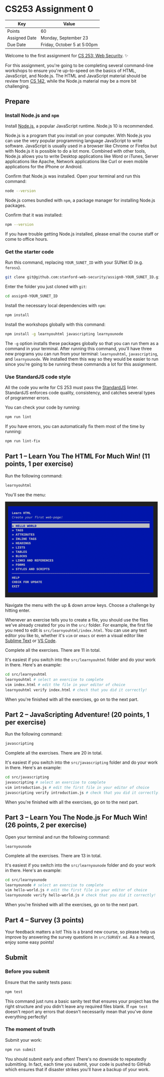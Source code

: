 # CS253 Assignment 0

| Key | Value |
|-----|-------|
| Points | 60 |
| Assigned Date | Monday, September 23 |
| Due Date | Friday, October 5 at 5:00pm |

Welcome to the first assignment for [CS 253: Web Security](https://cs253.stanford.edu). ✨

For this assignment, you're going to be completing several command-line workshops to ensure you're up-to-speed on the basics of HTML, JavaScript, and Node.js. The HTML and JavaScript material should be review from [CS 142](https://cs142.stanford.edu), while the Node.js material may be a more bit challenging.

## Prepare

### Install Node.js and `npm`

Install [Node.js](https://nodejs.org/en/), a popular JavaScript runtime. Node.js 10 is recommended.

Node.js is a program that you install on your computer. With Node.js you can use the very popular programming language JavaScript to write software. JavaScript is usually used in a browser like Chrome or Firefox but with Node.js it is possible to do a lot more. Combined with other tools, Node.js allows you to write Desktop applications like Word or iTunes, Server applications like Apache, Network applications like Curl or even mobile applications for the iPhone or Android.

Confirm that Node.js was installed. Open your terminal and run this command:

```bash
node --version
```

Node.js comes bundled with `npm`, a package manager for installing Node.js packages.

Confirm that it was installed:

```bash
npm --version
```

If you have trouble getting Node.js installed, please email the course staff or come to office hours.

### Get the starter code

Run this command, replacing `YOUR_SUNET_ID` with your SUNet ID (e.g. `feross`).

```bash
git clone git@github.com:stanford-web-security/assign0-YOUR_SUNET_ID.git
```

Enter the folder you just cloned with `git`:

```bash
cd assign0-YOUR_SUNET_ID
```

Install the necessary local dependencies with `npm`:

```bash
npm install
```

Install the workshops globally with this command:

```bash
npm install -g learnyouhtml javascripting learnyounode
```

The `-g` option installs these packages globally so that you can run them as a command in your terminal. After running this command, you'll have three new programs you can run from your terminal: `learnyouhtml`, `javascripting`, and `learnyounode`. We installed them this way so they would be easier to run since you're going to be running these commands a lot for this assignment.

### Use StandardJS code style

All the code you write for CS 253 must pass the [StandardJS](https://standardjs.com) linter. StandardJS enforces code quality, consistency, and catches several types of programmer errors.

You can check your code by running:

```bash
npm run lint
```

If you have errors, you can automatically fix them most of the time by running:

```bash
npm run lint-fix
```

## Part 1 – Learn You The HTML For Much Win! (11 points, 1 per exercise)

Run the following command:

```bash
learnyouhtml
```

You'll see the menu:

<img src="img/learnyouhtml.png" width=500>

Navigate the menu with the up & down arrow keys. Choose a challenge by hitting enter.

Whenever an exercise tells you to create a file, you should use the files we've already created for you in the `src/` folder. For example, the first file you need to edit is `src/learnyouhtml/index.html`. You can use any text editor you like to, whether it's `vim` or `emacs` or even a visual editor like [Sublime Text](https://www.sublimetext.com/) or [VS Code](https://code.visualstudio.com).

Complete all the exercises. There are 11 in total.

It's easiest if you switch into the `src/learnyouhtml` folder and do your work in there. Here's an example:

```bash
cd src/learnyouhtml
learnyouhtml # select an exercise to complete
vim index.html # edit the file in your editor of choice
learnyouhtml verify index.html # check that you did it correctly!
```

When you're finished with all the exercises, go on to the next part.

## Part 2 – JavaScripting Adventure! (20 points, 1 per exercise)

Run the following command:

```bash
javascripting
```

Complete all the exercises. There are 20 in total.

It's easiest if you switch into the `src/javascripting` folder and do your work in there. Here's an example:

```bash
cd src/javascripting
javascripting # select an exercise to complete
vim introduction.js # edit the first file in your editor of choice
javascripting verify introduction.js # check that you did it correctly!
```

When you're finished with all the exercises, go on to the next part.

## Part 3 – Learn You The Node.js For Much Win! (26 points, 2 per exercise)

Open your terminal and run the following command:

```
learnyounode
```

Complete all the exercises. There are 13 in total.

It's easiest if you switch into the `src/learnyounode` folder and do your work in there. Here's an example:

```bash
cd src/learnyounode
learnyounode # select an exercise to complete
vim hello-world.js # edit the first file in your editor of choice
learnyounode verify hello-world.js # check that you did it correctly!
```

When you're finished with all the exercises, go on to the next part.

## Part 4 – Survey (3 points)

Your feedback matters a lot! This is a brand new course, so please help us improve by answering the survey questions in `src/SURVEY.md`. As a reward, enjoy some easy points!

## Submit

### Before you submit

Ensure that the sanity tests pass:

```bash
npm test
```

This command just runs a basic sanity test that ensures your project has the right structure and you didn't leave any required files blank. If `npm test` doesn't report any errors that doesn't necessarily mean that you've done everything perfectly!

### The moment of truth

Submit your work:

```bash
npm run submit
```

You should submit early and often! There's no downside to repeatedly submitting. In fact, each time you submit, your code is pushed to GitHub which ensures that if disaster strikes you'll have a backup of your work.
